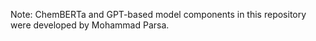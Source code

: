 Note: 
ChemBERTa and GPT-based model components in this repository were developed by Mohammad Parsa.

